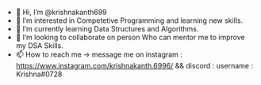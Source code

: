 - 👋 Hi, I’m @krishnakanth699
- 👀 I’m interested in Competetive Programming and learning new skills.
- 🌱 I’m currently learning Data Structures and Algorithms.
- 💞️ I’m looking to collaborate on person Who can mentor me to improve my DSA Skills.
- 📫 How to reach me -> message me on instagram : https://www.instagram.com/krishnakanth.6996/  && discord : username : Krishna#0728
                            

<!---
krishnakanth699/krishnakanth699 is a ✨ special ✨ repository because its `README.md` (this file) appears on your GitHub profile.
You can click the Preview link to take a look at your changes.
--->
